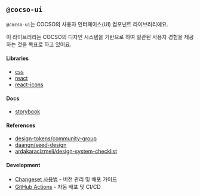 ## `@cocso-ui`

`@cocso-ui`는 COCSO의 사용자 인터페이스(UI) 컴포넌트 라이브러리에요.

이 라이브러리는 COCSO의 디자인 시스템을 기반으로 하여 일관된 사용자 경험을 제공하는 것을 목표로 하고 있어요.

#### Libraries

- [css](./packages/css)
- [react](./packages/react)
- [react-icons](./packages/react-icons)

#### Docs

- [storybook](./docs/storybook)

#### References

- [design-tokens/community-group](https://tr.designtokens.org/)
- [daangn/seed-design](https://github.com/daangn/seed-design)
- [ardakaracizmeli/design-system-checklist](https://www.designsystemchecklist.com)

#### Development

- [Changeset 사용법](./CHANGESET_USAGE.md) - 버전 관리 및 배포 가이드
- [GitHub Actions](./.github/workflows/) - 자동 배포 및 CI/CD
